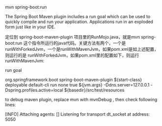 mvn spring-boot:run

The Spring Boot Maven plugin includes a run goal which can be used to quickly compile and run your application. Applications run in an exploded form just like in your IDE.



定位到 spring-boot-maven-plugin 项目里的RunMojo.java，就是mvn spring-boot:run 这个指令所运行的java代码。关键方法有两个，一个是 runWithForkedJvm，一个是runWithMavenJvm，如果pom.xml是如上述配置，则运行的是 runWithForkedJvm，如果pom.xml里的配置如下，则运行runWithMavenJvm:







run goal


<plugin>
                <groupId>org.springframework.boot</groupId>
                <artifactId>spring-boot-maven-plugin</artifactId>
                <configuration>
                    <mainClass>${start-class}</mainClass>
                    <classifier>deployable</classifier>
                </configuration>
                <executions>
                    <execution>
                        <id>default-cli</id>
                        <goals>
                            <goal>run</goal>
                        </goals>
                        <phase>none</phase>
                        <configuration>
                            <fork>true</fork>
                            <jvmArguments>${jvm.args} -Ddns.server=127.0.0.1 -Dspring.profiles.active=local</jvmArguments>
                            <folders>
                                <folder>${basedir}/src/test/resources</folder>
                            </folders>
                        </configuration>
                    </execution>
                </executions>
            </plugin>


to debug maven plugin, replace mvn  with mvnDebug , then check following lines:

[INFO] Attaching agents: []
Listening for transport dt_socket at address: 5050
